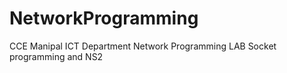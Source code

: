 # NetworkProgramming

CCE Manipal
ICT Department
Network Programming LAB
Socket programming and NS2
